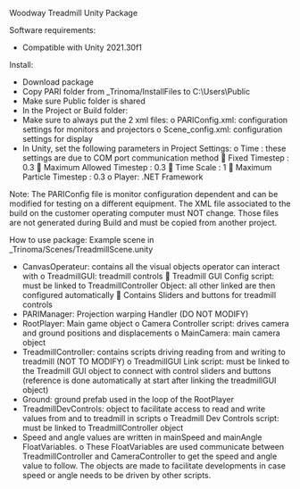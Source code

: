 Woodway Treadmill Unity Package

Software requirements: 
-	Compatible with Unity 2021.30f1

Install:
-	Download package
-	Copy PARI folder from _Trinoma/InstallFiles to C:\Users\Public
-	Make sure Public folder is shared 
-	In the Project or Build folder:
-	Make sure to always put the 2 xml files:
	o	PARIConfig.xml: configuration settings for monitors and projectors
	o	Scene_config.xml: configuration settings for display
-	In Unity, set the following parameters in Project Settings:
	o	Time : these settings are due to COM port communication method
			Fixed Timestep : 0.3
			Maximum Allowed Timestep : 0.3
			Time Scale : 1
			Maximum Particle Timestep : 0.3
	o	Player: .NET Framework
	

Note: The PARIConfig file is monitor configuration dependent and can be modified for testing on a different equipment. The XML file associated to the build on the customer operating computer must NOT change. Those files are not generated during Build and must be copied from another project. 


How to use package: Example scene in _Trinoma/Scenes/TreadmillScene.unity
-	CanvasOperateur: contains all the visual objects operator can interact with
	o	TreadmillGUI: treadmill controls
			Treadmill GUI Config script: must be linked to TreadmillController Object: all other linked are then configured automatically
			Contains Sliders and buttons for treadmill controls
-	PARIManager: Projection warping Handler (DO NOT MODIFY)
-	RootPlayer: Main game object
	o		Camera Controller script: drives camera and ground positions and displacements
	o	MainCamera: main camera object
-	TreadmillController: contains scripts driving reading from and writing to treadmill (NOT TO MODIFY)
	o	TreadmillGUI Link script: must be linked to the Treadmill GUI object to connect with control sliders and buttons (reference is done automatically at start after linking the treadmillGUI object)
-	Ground: ground prefab used in the loop of the RootPlayer
-	TreadmillDevControls: object to facilitate access to read and write values from and to treadmill in scripts
	o	Treadmill Dev Controls script: must be linked to TreadmillController object
-	Speed and angle values are written in mainSpeed and mainAngle FloatVariables. 
	o	These FloatVariables are used communicate between TreadmillController and CameraController to get the speed and angle value to follow. The objects are made to facilitate developments in case speed or angle needs to be driven by other scripts. 